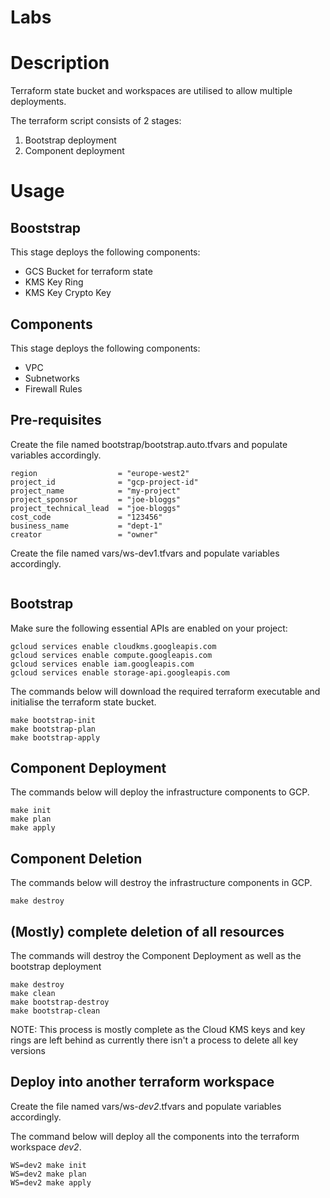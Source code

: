 # Labs

# Description
Terraform state bucket and workspaces are utilised to allow multiple deployments.

The terraform script consists of 2 stages:
1. Bootstrap deployment
1. Component deployment


# Usage
## Booststrap
This stage deploys the following components:
* GCS Bucket for terraform state
* KMS Key Ring
* KMS Key Crypto Key

## Components
This stage deploys the following components:
* VPC
* Subnetworks
* Firewall Rules


## Pre-requisites
Create the file named bootstrap/bootstrap.auto.tfvars and populate variables accordingly.
```hcl-terraform
region                  = "europe-west2"
project_id              = "gcp-project-id"
project_name            = "my-project"
project_sponsor         = "joe-bloggs"
project_technical_lead  = "joe-bloggs"
cost_code               = "123456"
business_name           = "dept-1"
creator                 = "owner"
```

Create the file named vars/ws-dev1.tfvars and populate variables accordingly.
```hcl-terraform

```

## Bootstrap
Make sure the following essential APIs are enabled on your project:

```
gcloud services enable cloudkms.googleapis.com
gcloud services enable compute.googleapis.com
gcloud services enable iam.googleapis.com
gcloud services enable storage-api.googleapis.com
```

The commands below will download the required terraform executable and initialise the terraform state bucket.
```
make bootstrap-init
make bootstrap-plan
make bootstrap-apply
```

## Component Deployment
The commands below will deploy the infrastructure components to GCP.
```
make init 
make plan 
make apply
```

## Component Deletion
The commands below will destroy the infrastructure components in GCP.
```
make destroy
 ```


## (Mostly) complete deletion of all resources
The commands will destroy the Component Deployment as well as the bootstrap deployment
```
make destroy
make clean
make bootstrap-destroy
make bootstrap-clean
```

NOTE: This process is mostly complete as the Cloud KMS keys and key rings are left behind as currently there isn't a process to delete all key versions

## Deploy into another terraform workspace
Create the file named vars/ws-*dev2*.tfvars and populate variables accordingly.

The command below will deploy all the components into the terraform workspace *dev2*.
```
WS=dev2 make init 
WS=dev2 make plan 
WS=dev2 make apply
```
